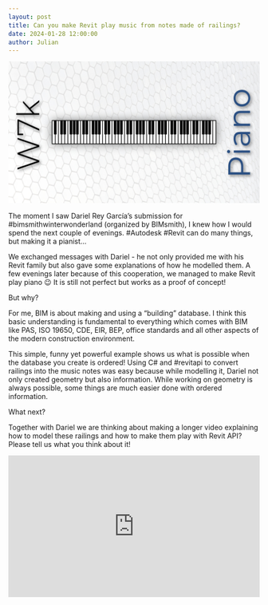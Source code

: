 ```yaml
---
layout: post  
title: Can you make Revit play music from notes made of railings?
date: 2024-01-28 12:00:00
author: Julian
---
```

![PostPage](/images/2024_4_Piano/PianoPage.jpg)

<!--excerpt-->


The moment I saw Dariel Rey García’s submission for #bimsmithwinterwonderland (organized by BIMsmith), I knew how I would spend the next couple of evenings. #Autodesk #Revit can do many things, but making it a pianist…

We exchanged messages with Dariel - he not only provided me with his Revit family but also gave some explanations of how he modelled them. A few evenings later because of this cooperation, we managed to make Revit play piano 😉 It is still not perfect but works as a proof of concept!

But why?

For me, BIM is about making and using a “building” database. I think this basic understanding is fundamental to everything which comes with BIM like PAS, ISO 19650, CDE, EIR, BEP, office standards and all other aspects of the modern construction environment.

This simple, funny yet powerful example shows us what is possible when the database you create is ordered! Using C# and #revitapi to convert railings into the music notes was easy because while modelling it, Dariel not only created geometry but also information. While working on geometry is always possible, some things are much easier done with ordered information.

What next?

Together with Dariel we are thinking about making a longer video explaining how to model these railings and how to make them play with Revit API? Please tell us what you think about it! 

<div>
  <div style="position:relative;padding-top:56.25%;">
    <iframe src="https://www.youtube.com/embed/8nkp77F6Tqs?si=W99_wVP0urVN7h46" frameborder="0" allowfullscreen
      style="position:absolute;top:0;left:0;width:100%;height:100%;"></iframe>
  </div>
</div>

